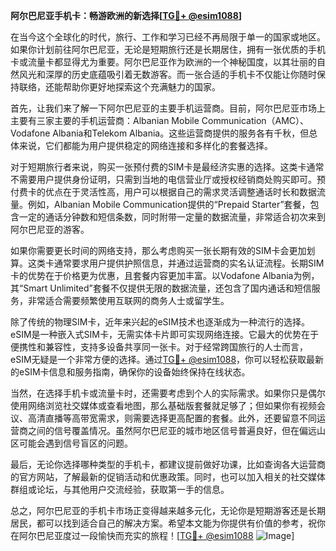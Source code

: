 **阿尔巴尼亚手机卡：畅游欧洲的新选择[[TG💪+ @esim1088](https://t.me/s/esim1088)]**

在当今这个全球化的时代，旅行、工作和学习已经不再局限于单一的国家或地区。如果你计划前往阿尔巴尼亚，无论是短期旅行还是长期居住，拥有一张优质的手机卡或流量卡都显得尤为重要。阿尔巴尼亚作为欧洲的一个神秘国度，以其壮丽的自然风光和深厚的历史底蕴吸引着无数游客。而一张合适的手机卡不仅能让你随时保持联络，还能帮助你更好地探索这个充满魅力的国家。

首先，让我们来了解一下阿尔巴尼亚的主要手机运营商。目前，阿尔巴尼亚市场上主要有三家主要的手机运营商：Albanian Mobile Communication（AMC）、Vodafone Albania和Telekom Albania。这些运营商提供的服务各有千秋，但总体来说，它们都能为用户提供稳定的网络连接和多样化的套餐选择。

对于短期旅行者来说，购买一张预付费的SIM卡是最经济实惠的选择。这类卡通常不需要用户提供身份证明，只需到当地的电信营业厅或授权经销商处购买即可。预付费卡的优点在于灵活性高，用户可以根据自己的需求灵活调整通话时长和数据流量。例如，Albanian Mobile Communication提供的“Prepaid Starter”套餐，包含一定的通话分钟数和短信条数，同时附带一定量的数据流量，非常适合初次来到阿尔巴尼亚的游客。

如果你需要更长时间的网络支持，那么考虑购买一张长期有效的SIM卡会更加划算。这类卡通常要求用户提供护照信息，并通过运营商的实名认证流程。长期SIM卡的优势在于价格更为优惠，且套餐内容更加丰富。以Vodafone Albania为例，其“Smart Unlimited”套餐不仅提供无限的数据流量，还包含了国内通话和短信服务，非常适合需要频繁使用互联网的商务人士或留学生。

除了传统的物理SIM卡，近年来兴起的eSIM技术也逐渐成为一种流行的选择。eSIM是一种嵌入式SIM卡，无需实体卡片即可实现网络连接。它最大的优势在于便携性和兼容性，支持多设备共享同一张卡。对于经常跨国旅行的人士而言，eSIM无疑是一个非常方便的选择。通过[TG💪+ @esim1088](https://t.me/s/esim1088)，你可以轻松获取最新的eSIM卡信息和服务指南，确保你的设备始终保持在线状态。

当然，在选择手机卡或流量卡时，还需要考虑到个人的实际需求。如果你只是偶尔使用网络浏览社交媒体或查看地图，那么基础版套餐就足够了；但如果你有视频会议、高清直播等高带宽需求，则需要选择更高配置的套餐。此外，还要留意不同运营商之间的信号覆盖情况。虽然阿尔巴尼亚的城市地区信号普遍良好，但在偏远山区可能会遇到信号盲区的问题。

最后，无论你选择哪种类型的手机卡，都建议提前做好功课，比如查询各大运营商的官方网站，了解最新的促销活动和优惠政策。同时，也可以加入相关的社交媒体群组或论坛，与其他用户交流经验，获取第一手的信息。

总之，阿尔巴尼亚的手机卡市场正变得越来越多元化，无论你是短期游客还是长期居民，都可以找到适合自己的解决方案。希望本文能为你提供有价值的参考，祝你在阿尔巴尼亚度过一段愉快而充实的旅程！[[TG💪+ @esim1088](https://t.me/s/esim1088) ![Image](https://i.postimg.cc/4NQfJmqS/Snipaste-2025-05-13-00-14-12.png)]